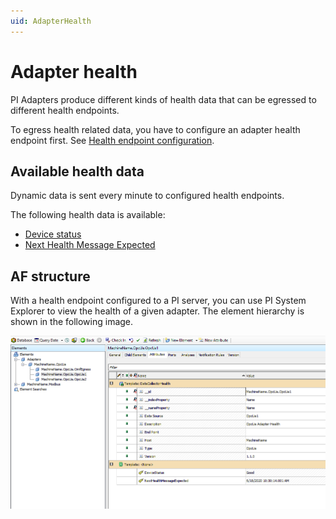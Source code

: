 ```yaml
---
uid: AdapterHealth
---
```


# Adapter health

PI Adapters produce different kinds of health data that can be egressed to different health endpoints.

To egress health related data, you have to configure an adapter health endpoint first. See [Health endpoint configuration](xref:HealthEndpointConfiguration).

## Available health data

Dynamic data is sent every minute to configured health endpoints.

The following health data is available:

- [Device status](xref:DeviceStatus)
- [Next Health Message Expected](xref:NextHealthMessageExpected)

## AF structure

With a health endpoint configured to a PI server, you can use PI System Explorer to view the health of a given adapter. The element hierarchy is shown in the following image.

![Health data](../images/health-data.png)